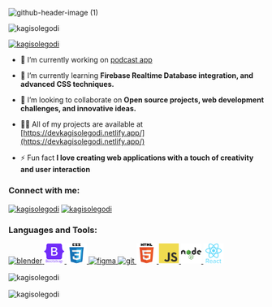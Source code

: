 ![github-header-image (1)](https://github.com/KagisoLegodi/KagisoLegodi/assets/156658455/730afce8-198e-48bd-857a-ab54a31f3e3c)

<p align="left"> <img src="https://komarev.com/ghpvc/?username=kagisolegodi&label=Profile%20views&color=0e75b6&style=flat" alt="kagisolegodi" /> </p>

<p align="left"> <a href="https://github.com/ryo-ma/github-profile-trophy"><img src="https://github-profile-trophy.vercel.app/?username=kagisolegodi" alt="kagisolegodi" /></a> </p>

- 🔭 I’m currently working on [podcast app](https://github.com/KagisoLegodi/KAGLEG394_BCL2401_B_Kagiso-Legodi-DJS11)

- 🌱 I’m currently learning **Firebase Realtime Database integration, and advanced CSS techniques.**

- 👯 I’m looking to collaborate on **Open source projects, web development challenges, and innovative ideas.**

- 👨‍💻 All of my projects are available at [https://devkagisolegodi.netlify.app/](https://devkagisolegodi.netlify.app/)

- ⚡ Fun fact **I love creating web applications with a touch of creativity and user interaction**

<h3 align="left">Connect with me:</h3>
<p align="left">
<a href="https://codepen.io/kagisolegodi" target="blank"><img align="center" src="https://raw.githubusercontent.com/rahuldkjain/github-profile-readme-generator/master/src/images/icons/Social/codepen.svg" alt="kagisolegodi" height="30" width="40" /></a>
<a href="https://linkedin.com/in/kagisolegodi" target="blank"><img align="center" src="https://raw.githubusercontent.com/rahuldkjain/github-profile-readme-generator/master/src/images/icons/Social/linked-in-alt.svg" alt="kagisolegodi" height="30" width="40" /></a>
</p>

<h3 align="left">Languages and Tools:</h3>
<p align="left"> <a href="https://www.blender.org/" target="_blank" rel="noreferrer"> <img src="https://download.blender.org/branding/community/blender_community_badge_white.svg" alt="blender" width="40" height="40"/> </a> <a href="https://getbootstrap.com" target="_blank" rel="noreferrer"> <img src="https://raw.githubusercontent.com/devicons/devicon/master/icons/bootstrap/bootstrap-plain-wordmark.svg" alt="bootstrap" width="40" height="40"/> </a> <a href="https://www.w3schools.com/css/" target="_blank" rel="noreferrer"> <img src="https://raw.githubusercontent.com/devicons/devicon/master/icons/css3/css3-original-wordmark.svg" alt="css3" width="40" height="40"/> </a> <a href="https://www.figma.com/" target="_blank" rel="noreferrer"> <img src="https://www.vectorlogo.zone/logos/figma/figma-icon.svg" alt="figma" width="40" height="40"/> </a> <a href="https://git-scm.com/" target="_blank" rel="noreferrer"> <img src="https://www.vectorlogo.zone/logos/git-scm/git-scm-icon.svg" alt="git" width="40" height="40"/> </a> <a href="https://www.w3.org/html/" target="_blank" rel="noreferrer"> <img src="https://raw.githubusercontent.com/devicons/devicon/master/icons/html5/html5-original-wordmark.svg" alt="html5" width="40" height="40"/> </a> <a href="https://developer.mozilla.org/en-US/docs/Web/JavaScript" target="_blank" rel="noreferrer"> <img src="https://raw.githubusercontent.com/devicons/devicon/master/icons/javascript/javascript-original.svg" alt="javascript" width="40" height="40"/> </a> <a href="https://nodejs.org" target="_blank" rel="noreferrer"> <img src="https://raw.githubusercontent.com/devicons/devicon/master/icons/nodejs/nodejs-original-wordmark.svg" alt="nodejs" width="40" height="40"/> </a> <a href="https://reactjs.org/" target="_blank" rel="noreferrer"> <img src="https://raw.githubusercontent.com/devicons/devicon/master/icons/react/react-original-wordmark.svg" alt="react" width="40" height="40"/> </a> </p>

<p><img align="center" src="https://github-readme-stats.vercel.app/api/top-langs?username=kagisolegodi&show_icons=true&locale=en&layout=compact" alt="kagisolegodi" /></p>

<p><img align="center" src="https://github-readme-streak-stats.herokuapp.com/?user=kagisolegodi&" alt="kagisolegodi" /></p>

